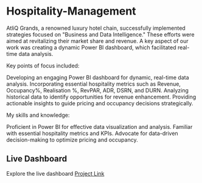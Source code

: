 # Hospitality-Management

AtliQ Grands, a renowned luxury hotel chain, successfully implemented strategies focused on "Business and Data Intelligence." These efforts were aimed at revitalizing their market share and revenue. A key aspect of our work was creating a dynamic Power BI dashboard, which facilitated real-time data analysis.

Key points of focus included:

Developing an engaging Power BI dashboard for dynamic, real-time data analysis.
Incorporating essential hospitality metrics such as Revenue, Occupancy%, Realisation %, RevPAR, ADR, DSRN, and DURN.
Analyzing historical data to identify opportunities for revenue enhancement.
Providing actionable insights to guide pricing and occupancy decisions strategically.

My skills and knowledge:

Proficient in Power BI for effective data visualization and analysis.
Familiar with essential hospitality metrics and KPIs.
Advocate for data-driven decision-making to optimize pricing and occupancy.

## Live Dashboard
Explore the live dashboard [Project Link](https://app.powerbi.com/view?r=eyJrIjoiZWU1MWVhOGItMTdkNS00MmM4LWFhY2YtZDc0ZGVmZmExZmE5IiwidCI6ImM2ZTU0OWIzLTVmNDUtNDAzMi1hYWU5LWQ0MjQ0ZGM1YjJjNCJ9)
